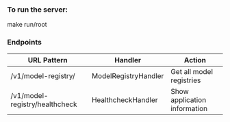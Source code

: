 ### To run the server:

make run/root

### Endpoints

| URL Pattern                    | Handler              | Action                       |
| ------------------------------ | -------------------- | ---------------------------- |
| /v1/model-registry/            | ModelRegistryHandler | Get all model registries     |
| /v1/model-registry/healthcheck | HealthcheckHandler   | Show application information |

